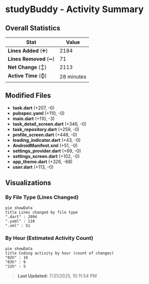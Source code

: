 # studyBuddy - Activity Summary 

## Overall Statistics

| Stat                   | Value                                                             |
| ---------------------- | ----------------------------------------------------------------- |
| **Lines Added** (➕)   | 2184                                          |
| **Lines Removed** (➖) | 71                                        |
| **Net Change** (↕)    | 2113                |
| **Active Time** (⌚)   | 28 minutes |


## Modified Files
- **task.dart** (+207, -0)
- **pubspec.yaml** (+110, -0)
- **main.dart** (+110, -3)
- **task_detail_screen.dart** (+346, -0)
- **task_repository.dart** (+259, -0)
- **profile_screen.dart** (+448, -0)
- **loading_indicator.dart** (+43, -0)
- **AndroidManifest.xml** (+51, -0)
- **settings_provider.dart** (+69, -0)
- **settings_screen.dart** (+102, -0)
- **app_theme.dart** (+326, -68)
- **user.dart** (+113, -0)

## Visualizations

### By File Type (Lines Changed)

```mermaid
pie showData
title Lines changed by file type
".dart" : 2094
".yaml" : 110
".xml" : 51
```

### By Hour (Estimated Activity Count)

```mermaid
pie showData
title Coding activity by hour (count of changes)
"02h" : 16
"03h" : 9
"22h" : 5
```


> **Last Updated:** 7/31/2025, 10:11:54 PM